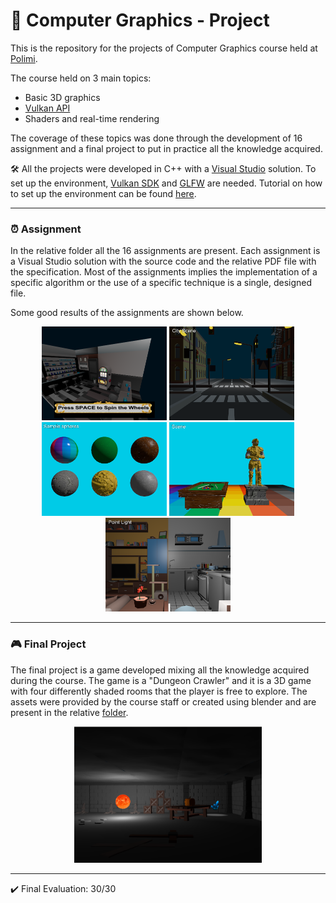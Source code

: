 # 🎲 Computer Graphics - Project 
This is the repository for the projects of Computer Graphics course held at [Polimi](https://www.polimi.it/).

The course held on 3 main topics:
* Basic 3D graphics
* [Vulkan API](https://www.vulkan.org/)
* Shaders and real-time rendering

The coverage of these topics was done through the development of 16 assignment and a final project to put in practice all the knowledge acquired. 

🛠️ All the projects were developed in C++ with a [Visual Studio](https://visualstudio.microsoft.com/) solution. To set up the environment,  [Vulkan SDK](https://vulkan.lunarg.com/) and [GLFW](https://www.glfw.org/) are needed. Tutorial on how to set up the environment can be found [here](https://vulkan-tutorial.com/Development_environment). 

--- 
### ⏰ Assignment
In the relative folder all the 16 assignments are present. Each assignment is a Visual Studio solution with the source code and the relative PDF file with the specification. Most of the assignments implies the implementation of a specific algorithm or the use of a specific technique is a single, designed file.

Some good results of the assignments are shown below.

<div align="center">

<img src="images/A16.png" style="width: 200px; height: 150px; object-fit: cover;">
<img src="images/A13.png" style="width: 200px; height: 150px; object-fit: cover;">
<img src="images/A12.png" style="width: 200px; height: 150px; object-fit: cover;">
<img src="images/A12b.png" style="width: 200px; height: 150px; object-fit: cover;">
<img src="images/A11.png" style="width: 200px; height: 150px; object-fit: cover;">

</div>

---
### 🎮 Final Project

The final project is a game developed mixing all the knowledge acquired during the course. The game is a "Dungeon Crawler" and it is a 3D game with four differently shaded rooms that the player is free to explore. The assets were provided by the course staff or created using blender and are present in the relative [folder](DungeonCrawler/CGFP/CGFP/models).

<div align = "center">
<img src="images/room1.png" width="300">
</div>


---
✔️ Final Evaluation: 30/30
